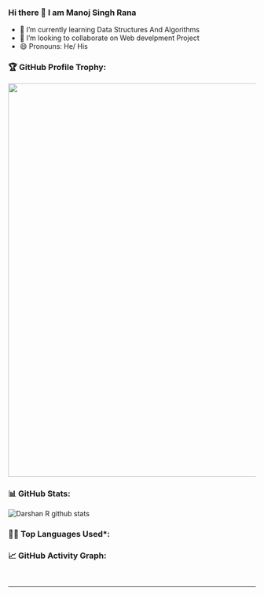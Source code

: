### Hi there 👋 I am Manoj Singh Rana

<!--
**manoj9781/manoj9781** is a ✨ _special_ ✨ repository because its `README.md` (this file) appears on your GitHub profile.

Here are some ideas to get you started:

- 🔭 I’m currently working on -->
- 🌱 I’m currently learning Data Structures And Algorithms
- 👯 I’m looking to collaborate on Web develpment Project
- 😄 Pronouns: He/ His
<!-- - ⚡ Fun fact: ... -->

<!-- Profile Trophy -->
### 🏆 GitHub Profile Trophy:
<a href="https://github.com/ryo-ma/github-profile-trophy">
  <img width=800 src="https://github-profile-trophy.vercel.app/?username=manoj9781&column=8&theme=darkhub&no-frame=true&no-bg=true"/>
</a>


<!--   Stats -->
### 📊 GitHub Stats:
![Darshan R github stats](https://github-readme-stats.vercel.app/api?username=manoj9781&theme=nord&show_icons=true&count_private=true)
  
  
<!--   Top Languages Using -->
### 👨‍💻 Top Languages Used*:
<!-- ![](https://github-profile-summary-cards.vercel.app/api/cards/repos-per-language?username=manoj9781&theme=nord_dark) -->
<!-- ![](https://github-profile-summary-cards.vercel.app/api/cards/most-commit-language?username=manoj9781&theme=nord_dark) -->


<!--   GitHub stats graph -->
### 📈 GitHub Activity Graph:
<!--  ![GitHub Activity Graph](https://activity-graph.herokuapp.com/graph?username=manoj9781&theme=github) -->

 <br> 
 
 <hr>
 
 <br>


